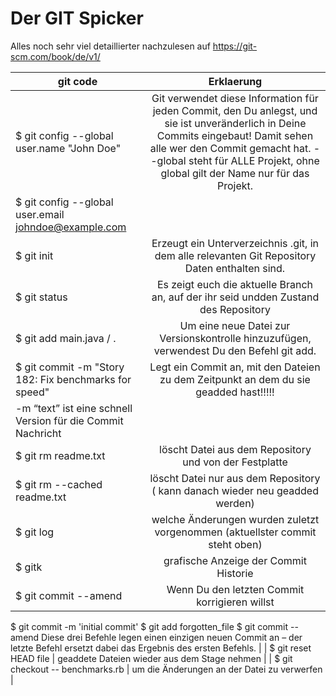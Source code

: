 Der GIT Spicker
===============
Alles noch sehr viel detaillierter nachzulesen auf https://git-scm.com/book/de/v1/


| git code        | Erklaerung |
| ------------- |:-------------:|
| $ git config --global user.name "John Doe"            | Git verwendet diese Information für jeden Commit, den Du anlegst, und sie ist unveränderlich in Deine Commits eingebaut! Damit sehen alle wer den Commit gemacht hat. --global steht für ALLE Projekt, ohne global gilt der Name nur für das Projekt. |
| $ git config --global user.email johndoe@example.com  |       |
| $ git init                                            | Erzeugt ein Unterverzeichnis .git, in dem alle relevanten Git Repository Daten enthalten sind. |
| $ git status                                          | Es zeigt euch die aktuelle Branch an, auf der ihr seid undden Zustand des Repository |
| $ git add main.java / .                               | Um eine neue Datei zur Versionskontrolle hinzuzufügen, verwendest Du den Befehl git add.|
| $ git commit -m "Story 182: Fix benchmarks for speed" | Legt ein Commit an, mit den Dateien zu dem Zeitpunkt an dem du sie geadded hast!!!!!
-m “text” ist eine schnell Version für die Commit Nachricht |
| $ git rm readme.txt                                   | löscht Datei aus dem Repository und von der Festplatte |
| $ git rm --cached readme.txt                          | löscht Datei nur aus dem Repository ( kann danach wieder neu geadded werden) |
| $ git log                                             | welche Änderungen wurden zuletzt vorgenommen (aktuellster commit steht oben) |
| $ gitk                                                | grafische Anzeige der Commit Historie |
| $ git commit --amend                                  | Wenn Du den letzten Commit korrigieren willst
$ git commit -m 'initial commit'
$ git add forgotten_file
$ git commit --amend
Diese drei Befehle legen einen einzigen neuen Commit an – der letzte Befehl ersetzt dabei das Ergebnis des ersten Befehls. |
| $ git reset HEAD file                                 | geaddete Dateien wieder aus dem Stage nehmen |
| $ git checkout -- benchmarks.rb                       | um die Änderungen an der Datei zu verwerfen |                          
